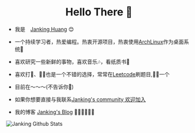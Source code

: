 <h1 align="center"> Hello There 👋 </h1>


* 我是　[Janking Huang](https://jankinghuang.github.io) :blush:
* 一个持续学习者，热爱编程。热衷开源项目，热衷使用[ArchLinux](https://archlinux.org/)作为桌面系统🤔
* 喜欢研究一些新鲜的事物，喜欢音乐🎶，看纸质书📖
* 喜欢打🎾、🚴🏻也是一个不错的选择，常常在[Leetcode](https://leetcode-cn.com/u/jankinghuang/)刷题目,🥬🐓一个

* 目前在～～～(不告诉你🤪)
  

* 如果你想要直接与我联系[Janking's community 欢迎加入](https://gitter.im/JankingHuang/community)
* 我的博客 [Janking's Blog](https://jankinghuang.github.io/) 🎊🎊🎊🎊🎊🎊


![Janking Github Stats](https://github-readme-stats.vercel.app/api?username=JankingHuang&show_icons=true_color=fff&icon_color=0000FF&text_color=000000&bg_color=ffffff)



